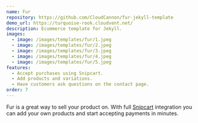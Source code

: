 ```yaml
---
name: Fur
repository: https://github.com/CloudCannon/fur-jekyll-template
demo_url: https://turquoise-rook.cloudvent.net/
description: Ecommerce template for Jekyll.
images:
  - image: /images/templates/fur/1.jpeg
  - image: /images/templates/fur/2.jpeg
  - image: /images/templates/fur/3.jpeg
  - image: /images/templates/fur/4.jpeg
  - image: /images/templates/fur/5.jpeg
features:
  - Accept purchases using Snipcart.
  - Add products and variations.
  - Have customers ask questions on the contact page.
order: 7
---
```


Fur is a great way to sell your product on. With full [Snipcart](https://snipcart.com/) integration you can add your own products and start accepting payments in minutes.
